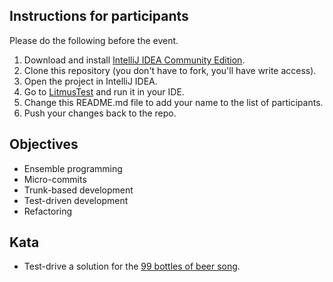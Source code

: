 
## Instructions for participants

Please do the following before the event.

1. Download and install [IntelliJ IDEA Community Edition](https://www.jetbrains.com/idea/download).
2. Clone this repository (you don't have to fork, you'll have write access).
3. Open the project in IntelliJ IDEA.
4. Go to [LitmusTest](src/test/kotlin/LitmusTest.kt) and run it in your IDE.
5. Change this README.md file to add your name to the list of participants.
6. Push your changes back to the repo.

## Objectives

- Ensemble programming
- Micro-commits
- Trunk-based development
- Test-driven development
- Refactoring

## Kata

- Test-drive a solution for the [99 bottles of beer song](99-bottles-of-beer-song.txt).
